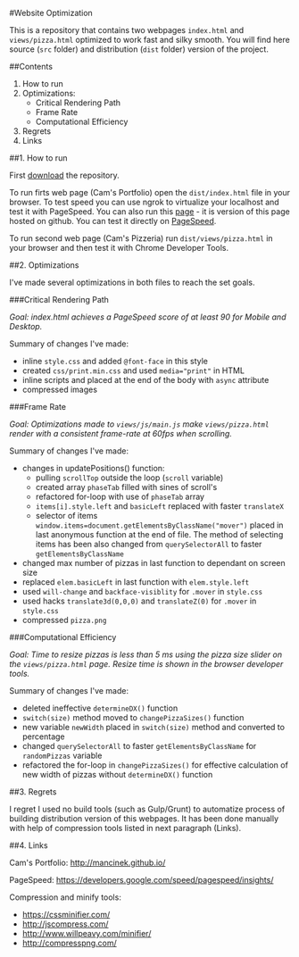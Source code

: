 #Website Optimization

This is a repository that contains two webpages `index.html` and `views/pizza.html` optimized to work fast and silky smooth. You will find here source (`src` folder) and distribution (`dist` folder) version of the project.

##Contents

1. How to run
2. Optimizations:
	- Critical Rendering Path
	- Frame Rate
	- Computational Efficiency
3. Regrets
4. Links

##1. How to run

First [download](https://github.com/Mancinek/P4_Website_Optimization/archive/master.zip) the repository.

To run firts web page (Cam's Portfolio) open the `dist/index.html` file in your browser. To test speed you can use ngrok to virtualize your localhost and test it with PageSpeed. You can also run this [page](http://mancinek.github.io/) - it is version of this page hosted on github. You can test it directly on [PageSpeed](https://developers.google.com/speed/pagespeed/insights/?url=mancinek.github.io).

To run second web page (Cam's Pizzeria) run `dist/views/pizza.html` in your browser and then test it with Chrome Developer Tools.

##2. Optimizations

I've made several optimizations in both files to reach the set goals.

###Critical Rendering Path

*Goal: index.html achieves a PageSpeed score of at least 90 for Mobile and Desktop.*

Summary of changes I've made:
- inline `style.css` and added `@font-face` in this style
- created `css/print.min.css` and used `media="print"` in HTML
- inline scripts and placed at the end of the body with `async` attribute
- compressed images


###Frame Rate

*Goal: Optimizations made to `views/js/main.js` make `views/pizza.html` render with a consistent frame-rate at 60fps when scrolling.*

Summary of changes I've made:
- changes in updatePositions() function:
	- pulling `scrollTop` outside the loop (`scroll` variable)
	- created array `phaseTab` filled with sines of scroll's
	- refactored for-loop with use of `phaseTab` array
	- `items[i].style.left` and `basicLeft` replaced with faster `translateX`
	- selector of items `window.items=document.getElementsByClassName("mover")` placed in last anonymous function at the end of file. The method of selecting items has been also changed from `querySelectorAll` to faster `getElementsByClassName`
- changed max number of pizzas in last function to dependant on screen size
- replaced `elem.basicLeft` in last function with `elem.style.left`
- used `will-change` and `backface-visiblity` for `.mover` in `style.css`
- used hacks `translate3d(0,0,0)` and `translateZ(0)` for `.mover` in `style.css`
- compressed `pizza.png`

###Computational Efficiency

*Goal: Time to resize pizzas is less than 5 ms using the pizza size slider on the `views/pizza.html` page. Resize time is shown in the browser developer tools.*

Summary of changes I've made:
- deleted ineffective `determineDX()` function
- `switch(size)` method moved to `changePizzaSizes()` function
- new variable `newWidth` placed in `switch(size)` method and converted to percentage
- changed `querySelectorAll` to faster `getElementsByClassName` for `randomPizzas` variable
- refactored the for-loop in `changePizzaSizes()` for effective calculation of new width of pizzas without `determineDX()` function


##3. Regrets

I regret I used no build tools (such as Gulp/Grunt) to automatize process of building distribution version of this webpages. It has been done manually with help of compression tools listed in next paragraph (Links).

##4. Links

Cam's Portfolio: http://mancinek.github.io/

PageSpeed: https://developers.google.com/speed/pagespeed/insights/

Compression and minify tools:
- https://cssminifier.com/
- http://jscompress.com/
- http://www.willpeavy.com/minifier/
- http://compresspng.com/
